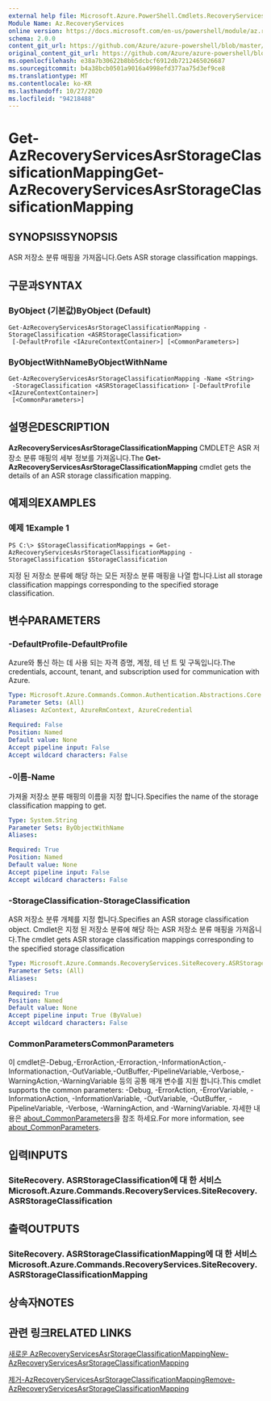 ```yaml
---
external help file: Microsoft.Azure.PowerShell.Cmdlets.RecoveryServices.SiteRecovery.dll-Help.xml
Module Name: Az.RecoveryServices
online version: https://docs.microsoft.com/en-us/powershell/module/az.recoveryservices/get-azrecoveryservicesasrstorageclassificationmapping
schema: 2.0.0
content_git_url: https://github.com/Azure/azure-powershell/blob/master/src/RecoveryServices/RecoveryServices/help/Get-AzRecoveryServicesAsrStorageClassificationMapping.md
original_content_git_url: https://github.com/Azure/azure-powershell/blob/master/src/RecoveryServices/RecoveryServices/help/Get-AzRecoveryServicesAsrStorageClassificationMapping.md
ms.openlocfilehash: e38a7b30622b8bb5dcbcf6912db7212465026687
ms.sourcegitcommit: b4a38bcb0501a9016a4998efd377aa75d3ef9ce8
ms.translationtype: MT
ms.contentlocale: ko-KR
ms.lasthandoff: 10/27/2020
ms.locfileid: "94218488"
---
```

# <span data-ttu-id="7e42a-101">Get-AzRecoveryServicesAsrStorageClassificationMapping</span><span class="sxs-lookup"><span data-stu-id="7e42a-101">Get-AzRecoveryServicesAsrStorageClassificationMapping</span></span>

## <span data-ttu-id="7e42a-102">SYNOPSIS</span><span class="sxs-lookup"><span data-stu-id="7e42a-102">SYNOPSIS</span></span>
<span data-ttu-id="7e42a-103">ASR 저장소 분류 매핑을 가져옵니다.</span><span class="sxs-lookup"><span data-stu-id="7e42a-103">Gets ASR storage classification mappings.</span></span>

## <span data-ttu-id="7e42a-104">구문과</span><span class="sxs-lookup"><span data-stu-id="7e42a-104">SYNTAX</span></span>

### <span data-ttu-id="7e42a-105">ByObject (기본값)</span><span class="sxs-lookup"><span data-stu-id="7e42a-105">ByObject (Default)</span></span>
```
Get-AzRecoveryServicesAsrStorageClassificationMapping -StorageClassification <ASRStorageClassification>
 [-DefaultProfile <IAzureContextContainer>] [<CommonParameters>]
```

### <span data-ttu-id="7e42a-106">ByObjectWithName</span><span class="sxs-lookup"><span data-stu-id="7e42a-106">ByObjectWithName</span></span>
```
Get-AzRecoveryServicesAsrStorageClassificationMapping -Name <String>
 -StorageClassification <ASRStorageClassification> [-DefaultProfile <IAzureContextContainer>]
 [<CommonParameters>]
```

## <span data-ttu-id="7e42a-107">설명은</span><span class="sxs-lookup"><span data-stu-id="7e42a-107">DESCRIPTION</span></span>
<span data-ttu-id="7e42a-108">**AzRecoveryServicesAsrStorageClassificationMapping** CMDLET은 ASR 저장소 분류 매핑의 세부 정보를 가져옵니다.</span><span class="sxs-lookup"><span data-stu-id="7e42a-108">The **Get-AzRecoveryServicesAsrStorageClassificationMapping** cmdlet gets the details of an ASR storage classification mapping.</span></span>

## <span data-ttu-id="7e42a-109">예제의</span><span class="sxs-lookup"><span data-stu-id="7e42a-109">EXAMPLES</span></span>

### <span data-ttu-id="7e42a-110">예제 1</span><span class="sxs-lookup"><span data-stu-id="7e42a-110">Example 1</span></span>
```
PS C:\> $StorageClassificationMappings = Get-AzRecoveryServicesAsrStorageClassificationMapping -StorageClassification $StorageClassification
```

<span data-ttu-id="7e42a-111">지정 된 저장소 분류에 해당 하는 모든 저장소 분류 매핑을 나열 합니다.</span><span class="sxs-lookup"><span data-stu-id="7e42a-111">List all storage classification mappings corresponding to the specified storage classification.</span></span>

## <span data-ttu-id="7e42a-112">변수</span><span class="sxs-lookup"><span data-stu-id="7e42a-112">PARAMETERS</span></span>

### <span data-ttu-id="7e42a-113">-DefaultProfile</span><span class="sxs-lookup"><span data-stu-id="7e42a-113">-DefaultProfile</span></span>
<span data-ttu-id="7e42a-114">Azure와 통신 하는 데 사용 되는 자격 증명, 계정, 테 넌 트 및 구독입니다.</span><span class="sxs-lookup"><span data-stu-id="7e42a-114">The credentials, account, tenant, and subscription used for communication with Azure.</span></span>


```yaml
Type: Microsoft.Azure.Commands.Common.Authentication.Abstractions.Core.IAzureContextContainer
Parameter Sets: (All)
Aliases: AzContext, AzureRmContext, AzureCredential

Required: False
Position: Named
Default value: None
Accept pipeline input: False
Accept wildcard characters: False
```

### <span data-ttu-id="7e42a-115">-이름</span><span class="sxs-lookup"><span data-stu-id="7e42a-115">-Name</span></span>
<span data-ttu-id="7e42a-116">가져올 저장소 분류 매핑의 이름을 지정 합니다.</span><span class="sxs-lookup"><span data-stu-id="7e42a-116">Specifies the name of the storage classification mapping to get.</span></span>

```yaml
Type: System.String
Parameter Sets: ByObjectWithName
Aliases:

Required: True
Position: Named
Default value: None
Accept pipeline input: False
Accept wildcard characters: False
```

### <span data-ttu-id="7e42a-117">-StorageClassification</span><span class="sxs-lookup"><span data-stu-id="7e42a-117">-StorageClassification</span></span>
<span data-ttu-id="7e42a-118">ASR 저장소 분류 개체를 지정 합니다.</span><span class="sxs-lookup"><span data-stu-id="7e42a-118">Specifies an ASR storage classification object.</span></span> <span data-ttu-id="7e42a-119">Cmdlet은 지정 된 저장소 분류에 해당 하는 ASR 저장소 분류 매핑을 가져옵니다.</span><span class="sxs-lookup"><span data-stu-id="7e42a-119">The cmdlet gets ASR storage classification mappings corresponding to the specified storage classification</span></span> 

```yaml
Type: Microsoft.Azure.Commands.RecoveryServices.SiteRecovery.ASRStorageClassification
Parameter Sets: (All)
Aliases:

Required: True
Position: Named
Default value: None
Accept pipeline input: True (ByValue)
Accept wildcard characters: False
```

### <span data-ttu-id="7e42a-120">CommonParameters</span><span class="sxs-lookup"><span data-stu-id="7e42a-120">CommonParameters</span></span>
<span data-ttu-id="7e42a-121">이 cmdlet은-Debug,-ErrorAction,-Erroraction,-InformationAction,-Informationaction,-OutVariable,-OutBuffer,-PipelineVariable,-Verbose,-WarningAction,-WarningVariable 등의 공통 매개 변수를 지원 합니다.</span><span class="sxs-lookup"><span data-stu-id="7e42a-121">This cmdlet supports the common parameters: -Debug, -ErrorAction, -ErrorVariable, -InformationAction, -InformationVariable, -OutVariable, -OutBuffer, -PipelineVariable, -Verbose, -WarningAction, and -WarningVariable.</span></span> <span data-ttu-id="7e42a-122">자세한 내용은 [about_CommonParameters](http://go.microsoft.com/fwlink/?LinkID=113216)을 참조 하세요.</span><span class="sxs-lookup"><span data-stu-id="7e42a-122">For more information, see [about_CommonParameters](http://go.microsoft.com/fwlink/?LinkID=113216).</span></span>

## <span data-ttu-id="7e42a-123">입력</span><span class="sxs-lookup"><span data-stu-id="7e42a-123">INPUTS</span></span>

### <span data-ttu-id="7e42a-124">SiteRecovery. ASRStorageClassification에 대 한 서비스</span><span class="sxs-lookup"><span data-stu-id="7e42a-124">Microsoft.Azure.Commands.RecoveryServices.SiteRecovery.ASRStorageClassification</span></span>

## <span data-ttu-id="7e42a-125">출력</span><span class="sxs-lookup"><span data-stu-id="7e42a-125">OUTPUTS</span></span>

### <span data-ttu-id="7e42a-126">SiteRecovery. ASRStorageClassificationMapping에 대 한 서비스</span><span class="sxs-lookup"><span data-stu-id="7e42a-126">Microsoft.Azure.Commands.RecoveryServices.SiteRecovery.ASRStorageClassificationMapping</span></span>

## <span data-ttu-id="7e42a-127">상속자</span><span class="sxs-lookup"><span data-stu-id="7e42a-127">NOTES</span></span>

## <span data-ttu-id="7e42a-128">관련 링크</span><span class="sxs-lookup"><span data-stu-id="7e42a-128">RELATED LINKS</span></span>

[<span data-ttu-id="7e42a-129">새로운 AzRecoveryServicesAsrStorageClassificationMapping</span><span class="sxs-lookup"><span data-stu-id="7e42a-129">New-AzRecoveryServicesAsrStorageClassificationMapping</span></span>](./New-AzRecoveryServicesAsrStorageClassificationMapping.md)

[<span data-ttu-id="7e42a-130">제거-AzRecoveryServicesAsrStorageClassificationMapping</span><span class="sxs-lookup"><span data-stu-id="7e42a-130">Remove-AzRecoveryServicesAsrStorageClassificationMapping</span></span>](./Remove-AzRecoveryServicesAsrStorageClassificationMapping.md)
